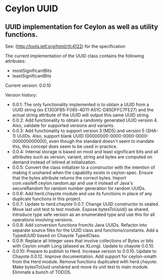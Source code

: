 Ceylon UUID
====================

UUID implementation for Ceylon as well as utility functions.
---------------------

See: (http://tools.ietf.org/html/rfc4122) for the specification

The current implementation of the UUID class contains the following attributes:

* mostSignificantBits
* leastSignificantBits

Current version: 0.0.10

Version history:

- 0.0.1: The only functionality implemented is to obtain a UUID from a UUID string 
(ex E1303FB5-F085-4D11-A51C-D85DFFC7FE27) and the actual string attribute of the UUID will output this same
UUID string.
- 0.0.2: Add functionality to obtain a randomly generated UUID version 4.  
Also, validate for supported versions and variants.
- 0.0.3: Add functionality to support version 3 (MD5) and version 5 (SHA-1) UUIDs.  Also, support blank UUID
(00000000-0000-0000-0000-000000000000), even though the standard doesn't seem to mandate this, this concept
does seem to be used in practice.
- 0.0.4: Internal storage is based on most and least significant bits and all attributes such as version, variant,
string and bytes are computed on demand instead of inlined at initialization.
- 0.0.5:  Convert the class initializer to a constructor with the intention of making it unshared when the 
capability exists in ceylon-spec.  Ensure that the bytes attribute returns the correct bytes.  Import 
com.vasileff.ceylon.random.api and use it instead of Java's secureRandom for random number generation for
random UUIDs.
- 0.0.6: Add herd.chayote module and use its functions in place of any duplicate functions in this project.
- 0.0.7: Update to herd.chayote 0.0.7.  Change UUID constructor to sealed.  Move last unit test to test module.
Expose bytesToUuid() as shared.  Introduce type safe version as an enumerated type and use this for all
operations involving versions.
- 0.0.8: Add conversion functions from/to Java UUIDs.  Refactor into separate source files for the UUID class and 
functions/constants.  Add a TypedUUID based on Chayote TypedClass.
- 0.0.9: Replace all Integer uses that involve collections of Bytes or bits with Ceylon xmath Long (aliased as XLong).  Update to chayote 0.0.10.
- 0.0.10:  Prepare to publish to Herd. Increase version to 0.0.10. Update to Chayote 0.0.12. Improve documentation. Add support for ceylon-xmath from the Herd module. Remove functions duplicated with herd.chayote. Make bytesToUuid unshared and move its unit test to main module. Eliminate a bunch of TODOS.
